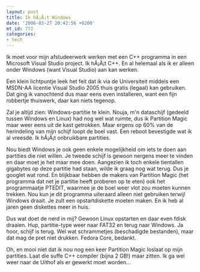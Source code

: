 ```yaml
---
layout: post
title: Ik hÃ¡Ã¡t Windows
date: '2006-03-27 20:42:56 +0200'
mt_id: 772
categories:
- tech
---
```

Ik moet voor mijn afstudeerwerk werken met een C++ programma in een Microsoft Visual Studio project. Ik hÃ¡Ã¡t C++. En al helemaal als ik er alleen onder Windows (want Visual Studio) aan kan werken.

Een klein lichtpuntje leek het feit dat ik via de Universiteit middels een MSDN-AA licentie Visual Studio 2005 thuis gratis (legaal) kan gebruiken. Dat ging ik vanochtend dus maar eens even installeren, want een fijn robbertje thuiswerk, daar kan niets tegenop.

Zal je altijd zien: Windows-partitie te klein. Nouja, m'n dataschijf (gedeeld tussen Windows en Linux) had nog wel wat ruimte, dus ik Partition Magic maar weer eens uit de kast getrokken. Maar ergens op 60% van de herindeling van mijn schijf loopt de boel vast. Een reboot bevestigde wat ik al vreesde. Ik hÃ¡Ã¡t onbruikbare partities.

Nou biedt Windows je ook geen enkele mogelijkheid om iets te doen aan partities die niet willen. Je tweede schijf is gewoon nergens meer te vinden en daar moet je het maar mee doen. Aangezien ik toch enkele tientallen gigabytes op deze partitie had staan, wilde ik graag nog wat terug. Dus je googlet wat rond. En blijkbaar hebben de makers van Partition Magic (het programma dat net je partitie heeft proberen op te eten) ook het programmaatje PTEDIT, waarmee je de boel weer vlot zou moeten kunnen trekken. Nou kun je dit programma uiteraard alleen niet gebruiken terwijl Windows draait. Je zult een opstartdiskette moeten maken. En ik heb al jaren geen diskettes meer in huis.

Dus wat doet de nerd in mij? Gewoon Linux opstarten en daar even fdisk draaien. Hup, partitie-type weer naar FAT32 en terug naar Windows. Ja hoor, schijf is terug. Wel wat schrammetjes (beschadigde bestanden), maar dat mag de pret niet drukken. Fedora Core, bedankt.

Oh, en mooi niet dat ik nou nog een keer Partition Magic loslaat op mijn partities. Laat die suffe C++ compiler (bijna 2 GB!) maar zitten. Ik ga wel weer naar de Uithof als er gewerkt moet worden...
